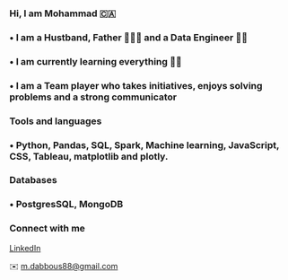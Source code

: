 ### Hi, I am Mohammad 🇨🇦

### • I am a Hustband, Father 👨‍👩‍👧 and a Data Engineer 🧑‍💻

### •  I am currently learning everything 📙🔥

### • I am a Team player who takes initiatives, enjoys solving problems and a strong communicator

### Tools and languages

### •  Python, Pandas, SQL, Spark, Machine learning, JavaScript, CSS, Tableau, matplotlib and plotly.

### Databases

### • PostgresSQL, MongoDB

### Connect with me

[LinkedIn](https://www.linkedin.com/in/dabbousm/)

✉️ m.dabbous88@gmail.com
